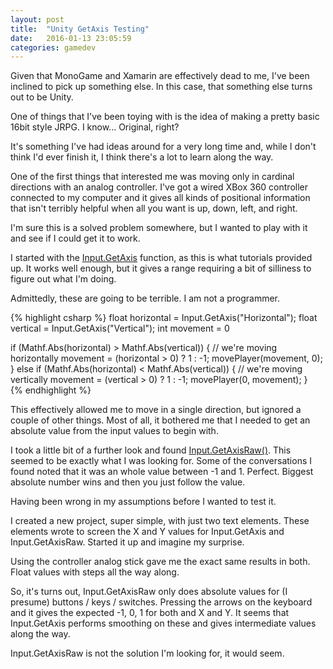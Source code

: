 ```yaml
---
layout: post
title:  "Unity GetAxis Testing"
date:   2016-01-13 23:05:59
categories: gamedev  
---
```


Given that MonoGame and Xamarin are effectively dead to me, I've been inclined to pick up something else. In this case, that something else turns out to be Unity.

One of things that I've been toying with is the idea of making a pretty basic 16bit style JRPG. I know... Original, right?

It's something I've had ideas around for a very long time and, while I don't think I'd ever finish it, I think there's a lot to learn along the way.

One of the first things that interested me was moving only in cardinal directions with an analog controller. I've got a wired XBox 360 controller connected to my computer and it gives all kinds of positional information that isn't terribly helpful when all you want is up, down, left, and right.

I'm sure this is a solved problem somewhere, but I wanted to play with it and see if I could get it to work.

I started with the <a href="http://docs.unity3d.com/ScriptReference/Input.GetAxis.html">Input.GetAxis</a> function, as this is what tutorials provided up. It works well enough, but it gives a range requiring a bit of silliness to figure out what I'm doing.

Admittedly, these are going to be terrible. I am not a programmer.

{% highlight csharp %}
float horizontal = Input.GetAxis("Horizontal");
float vertical = Input.GetAxis("Vertical");
int movement = 0

if (Mathf.Abs(horizontal) > Mathf.Abs(vertical))
{
  // we're moving horizontally
  movement = (horizontal > 0) ? 1 : -1;
  movePlayer(movement, 0);
}
else if (Mathf.Abs(horizontal) < Mathf.Abs(vertical))
{
  // we're moving vertically
  movement = (vertical > 0) ? 1 : -1;
  movePlayer(0, movement);
}  
{% endhighlight %}

This effectively allowed me to move in a single direction, but ignored a couple of other things. Most of all, it bothered me that I needed to get an absolute value from the input values to begin with.

I took a little bit of a further look and found <a href="http://docs.unity3d.com/ScriptReference/Input.GetAxisRaw.html">Input.GetAxisRaw()</a>. This seemed to be exactly what I was looking for. Some of the conversations I found noted that it was an whole value between -1 and 1. Perfect. Biggest absolute number wins and then you just follow the value.

Having been wrong in my assumptions before I wanted to test it.

I created a new project, super simple, with just two text elements. These elements wrote to screen the X and Y values for Input.GetAxis and Input.GetAxisRaw. Started it up and imagine my surprise.

Using the controller analog stick gave me the exact same results in both. Float values with steps all the way along.

So, it's turns out, Input.GetAxisRaw only does absolute values for (I presume) buttons / keys / switches. Pressing the arrows on the keyboard and it gives the expected -1, 0, 1 for both and X and Y. It seems that Input.GetAxis performs smoothing on these and gives intermediate values along the way.

Input.GetAxisRaw is not the solution I'm looking for, it would seem.
